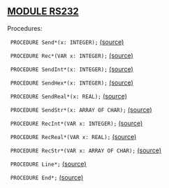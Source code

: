 
## [MODULE RS232](https://github.com/io-core/System/blob/main/RS232.Mod)

Procedures:


<code>  PROCEDURE Send*(x: INTEGER);</code> [(source)](https://github.com/io-core/System/blob/main/RS232.Mod#L9)


<code>  PROCEDURE Rec*(VAR x: INTEGER);</code> [(source)](https://github.com/io-core/System/blob/main/RS232.Mod#L15)


<code>  PROCEDURE SendInt*(x: INTEGER);</code> [(source)](https://github.com/io-core/System/blob/main/RS232.Mod#L21)


<code>  PROCEDURE SendHex*(x: INTEGER);</code> [(source)](https://github.com/io-core/System/blob/main/RS232.Mod#L27)


<code>  PROCEDURE SendReal*(x: REAL);</code> [(source)](https://github.com/io-core/System/blob/main/RS232.Mod#L33)


<code>  PROCEDURE SendStr*(x: ARRAY OF CHAR);</code> [(source)](https://github.com/io-core/System/blob/main/RS232.Mod#L39)


<code>  PROCEDURE RecInt*(VAR x: INTEGER);</code> [(source)](https://github.com/io-core/System/blob/main/RS232.Mod#L45)


<code>  PROCEDURE RecReal*(VAR x: REAL);</code> [(source)](https://github.com/io-core/System/blob/main/RS232.Mod#L52)


<code>  PROCEDURE RecStr*(VAR x: ARRAY OF CHAR);</code> [(source)](https://github.com/io-core/System/blob/main/RS232.Mod#L59)


<code>  PROCEDURE Line*;</code> [(source)](https://github.com/io-core/System/blob/main/RS232.Mod#L65)


<code>  PROCEDURE End*;</code> [(source)](https://github.com/io-core/System/blob/main/RS232.Mod#L69)

